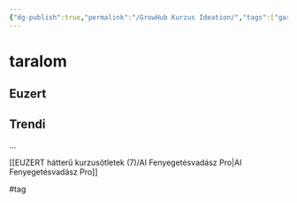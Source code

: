 ```yaml
---
{"dg-publish":true,"permalink":"/GrowHub Kurzus Ideation/","tags":["gardenEntry"],"dgShowLocalGraph":true,"dgEnableSearch":true,"dgShowTags":true}
---
```



# taralom

## Euzert

## Trendi

...

[[EUZERT hátterű kurzusötletek (7)/AI Fenyegetésvadász Pro\|AI Fenyegetésvadász Pro]]


#tag
